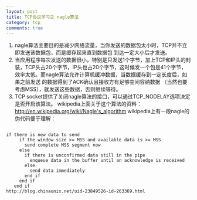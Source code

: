 ```yaml
---
layout: post
title: TCP协议学习之 nagle算法 
category: tcp
comments: true
---
```


 1. nagle算法主要目的是减少网络流量，当你发送的数据包太小时，TCP并不立即发送该数据包，而是缓存起来直到数据包
   到达一定大小后才发送。
 2. 当应用程序每次发送的数据很小，特别是只发送1个字节，加上TCP和IP头的封装，TCP头占20个字节，IP头也占20个字节，这时候发一个包是41个字节，效率太低。而nagle算法允许计算机缓冲数据，当数据缓存到一定长度后，如果之前发送     的数据得到了ACK确认且接收方有足够空间容纳数据 （当然也要考虑MSS），就发送这些数据，否则继续等待。
 3.  TCP socket提供了关闭nagle算法的接口，可以通过TCP_NODELAY选项决定是否开启该算法。 
wikipedia上面关于这个算法的资料：http://en.wikipedia.org/wiki/Nagle's_algorithm
wikipedia上有一段nagle的伪代码便于理解：
```

if there is new data to send
     if the window size >= MSS and available data is >= MSS
       send complete MSS segment now
     else
       if there is unconfirmed data still in the pipe
         enqueue data in the buffer until an acknowledge is received
       else
         send data immediately
       end if
     end if
   end if 
http://blog.chinaunix.net/uid-23849526-id-263369.html
